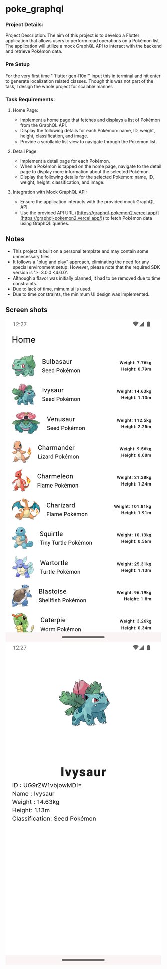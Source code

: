 
# poke_graphql

### Project Details:


Project Description: The aim of this project is to develop a Flutter application that allows users to perform read operations on a Pokémon list. The application will utilize a mock GraphQL API to interact with the backend and retrieve Pokémon data.

### Pre Setup 

For the very first time '''flutter gen-l10n''' input this in terminal and hit enter to generate localization related classes.
Though this was not part of the task, I design the whole project for scalable manner.


### Task Requirements:

1.  Home Page:
    
    -   Implement a home page that fetches and displays a list of Pokémon from the GraphQL API.
    -   Display the following details for each Pokémon: name, ID, weight, height, classification, and image.
    -   Provide a scrollable list view to navigate through the Pokémon list.
2.  Detail Page:
    
    -   Implement a detail page for each Pokémon.
    -   When a Pokémon is tapped on the home page, navigate to the detail page to display more information about the selected Pokémon.
    -   Display the following details for the selected Pokémon: name, ID, weight, height, classification, and image.
3.  Integration with Mock GraphQL API:
    
    -   Ensure the application interacts with the provided mock GraphQL API.
    -   Use the provided API URL ([https://graphql-pokemon2.vercel.app/](https://graphql-pokemon2.vercel.app/)) to fetch Pokémon data using GraphQL queries.

  

## Notes

-   This project is built on a personal template and may contain some unnecessary files.
-   It follows a "plug and play" approach, eliminating the need for any special environment setup. However, please note that the required SDK version is '>=3.0.0 <4.0.0'.
-   Although a flavor was initially planned, it had to be removed due to time constraints.
- Due to lack of time, mimum ui is used.
- Due to time constraints, the minimum UI design was implemented.

## Screen shots
![enter image description here](https://github.com/iamthejahid/poke_graphql/blob/main/media/Screenshot_1689100066.png)
![enter image description here](https://github.com/iamthejahid/poke_graphql/blob/main/media/Screenshot_1689100072.png)